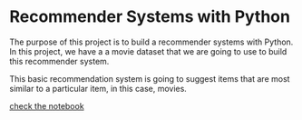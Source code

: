 # Recommender Systems with Python
The purpose of this project is to build a recommender systems with Python. In this project, we have a a movie dataset that we are going to use to build this recommender system.

This basic recommendation system is going to suggest items that are most similar to a particular item, in this case, movies. 

[check the notebook](https://github.com/alaazarban/Recommender-System-for-Movies/blob/main/Recommender%20Systems%20with%20Python.ipynb)

